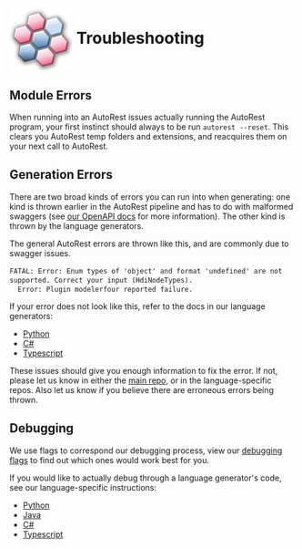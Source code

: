 # <img align="center" src="./images/logo.png"> Troubleshooting

## Module Errors

When running into an AutoRest issues actually running the AutoRest program, your first instinct should always to be run `autorest --reset`. This clears you AutoRest temp folders and extensions, and reacquires them on your next call to AutoRest.

## Generation Errors

There are two broad kinds of errors you can run into when generating: one kind is thrown earlier in the AutoRest pipeline and has to do with malformed swaggers (see [our OpenAPI docs][main_docs] for more information). The other kind is thrown by the language generators.

The general AutoRest errors are thrown like this, and are commonly due to swagger issues.

```
FATAL: Error: Enum types of 'object' and format 'undefined' are not supported. Correct your input (HdiNodeTypes).
  Error: Plugin modelerfour reported failure.
```

If your error does not look like this, refer to the docs in our language generators:

- [Python][python_generation]
- [C#][csharp_generation]
- [Typescript][typescript_generation]

These issues should give you enough information to fix the error. If not, please let us know in either the [main repo][autorest_issues], or in the language-specific repos. Also let us know if you believe
there are erroneous errors being thrown.

## Debugging

We use flags to correspond our debugging process, view our [debugging flags][debugging_flags] to find out which ones would work best for you.

If you would like to actually debug through a language generator's code, see our language-specific instructions:

- [Python][python_debug]
- [Java][java_debug]
- [C#][csharp_debug]
- [Typescript][typescript_debug]

<!-- LINKS -->

[main_docs]: https://github.com/Azure/autorest/blob/main/docs/openapi/readme.md
[autorest_issues]: https://github.com/Azure/autorest/issues
[autorest_python_issues]: https://github.com/Azure/autorest.python/issues
[autorest_python_repo]: https://github.com/Azure/autorest.python/tree/autorestv3
[debugging_flags]: https://github.com/Azure/autorest/blob/main/docs/generate/flags.md#debugging-flags
[python_generation]: https://github.com/Azure/autorest.python/tree/autorestv3/docs/troubleshooting.md#generation-errors
[csharp_generation]: https://github.com/Azure/autorest.csharp/tree/main/docs/troubleshooting.md#generation-errors
[typescript_generation]: https://github.com/Azure/autorest.typescript/blob/main/packages/autorest.typescript/docs/troubleshooting.md#generation-errors
[python_debug]: https://github.com/Azure/autorest.python/tree/autorestv3/docs/troubleshooting.md#debugging
[java_debug]: https://github.com/Azure/autorest.java/blob/main/docs/client/troubleshooting.md#debugging
[csharp_debug]: https://github.com/Azure/autorest.csharp/tree/main/docs/troubleshooting.md#debugging
[typescript_debug]: https://github.com/Azure/autorest.typescript/blob/main/packages/autorest.typescript/docs/troubleshooting.md#debugging
